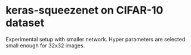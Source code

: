 # keras-squeezenet on CIFAR-10 dataset
Experimental setup with smaller network. Hyper parameters are selected small enough for 32x32 images.

